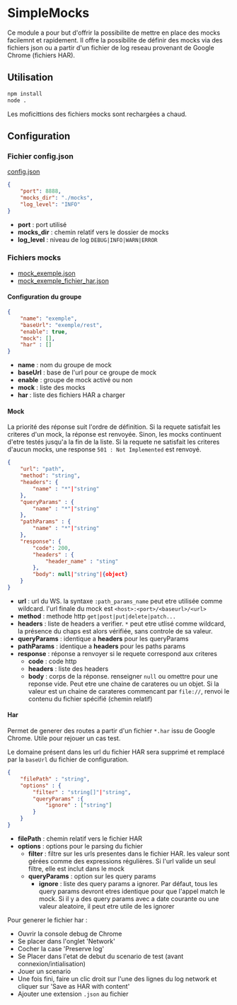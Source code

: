 # SimpleMocks

Ce module a pour but d'offrir la possibilite de mettre en place des mocks facilemnt et rapidement.
Il offre la possibilite de définir des mocks via des fichiers json ou a partir d'un fichier de log reseau provenant de Google Chrome (fichiers HAR).

## Utilisation

```cmd
npm install
node .
```

Les moficittions des fichiers mocks sont rechargées a chaud.

## Configuration
### Fichier config.json

[config.json](config.json)

```json
{
    "port": 8888,
    "mocks_dir": "./mocks",
    "log_level": "INFO"
}
```
* __port__ : port utilisé
* __mocks_dir__ : chemin relatif vers le dossier de mocks
* __log_level__ : niveau de log `DEBUG|INFO|WARN|ERROR`

### Fichiers mocks

* [mock_exemple.json](mocks_exemples/exemple1.json)
* [mock_exemple_fichier_har.json](mocks_exemples/exemple_harFile.json)

#### Configuration du groupe
```json
{
    "name": "exemple",
    "baseUrl": "exemple/rest",
    "enable": true,
    "mock": [],
    "har" : []
}
```
* __name__ : nom du groupe de mock
* __baseUrl__ : base de l'url pour ce groupe de mock
* __enable__ : groupe de mock activé ou non
* __mock__ : liste des mocks
* __har__ : liste des fichiers HAR a charger

#### Mock

La priorité des réponse suit l'ordre de définition. Si la requete satisfait les criteres d'un mock, la réponse est renvoyée. Sinon, les mocks continuent d'etre testés jusqu'a la fin de la liste. Si la requete ne satisfait les criteres d'aucun mocks, une response `501 : Not Implemented` est renvoyé.

```json
{
    "url": "path",
    "method": "string",
    "headers": {
        "name" : "*"|"string"
    },
    "queryParams" : {
        "name" : "*"|"string"
    },
    "pathParams" : {
        "name" : "*"|"string"
    },
    "response": {
        "code": 200,
        "headers" : {
            "header_name" : "sting"
        },
        "body": null|"string"|{object}
    }    
}
```

* __url__ : url du WS. la syntaxe `:path_params_name` peut etre utilisée comme wildcard. l'url finale du mock est `<host>:<port>/<baseurl>/<url>`
* __method__ : methode http `get|post|put|delete|patch...`
* __headers__ : liste de headers a verifier. `*` peut etre utlisé comme wildcard, la présence du chaps est alors vérifiée, sans controle de sa valeur.
* __queryParams__ : identique a __headers__ pour les queryParams
* __pathParams__ : identique a __headers__ pour les paths params
* __response__ : réponse a renvoyer si le requete correspond aux criteres
    * __code__ : code http
    * __headers__ : liste des headers
    * __body__ : corps de la réponse. renseigner `null` ou omettre pour une reponse vide. Peut etre une chaine de carateres ou un objet. Si la valeur est un chaine de carateres commencant par `file://`, renvoi le contenu du fichier spécifié (chemin relatif)

#### Har
Permet de generer des routes a partir d'un fichier `*.har` issu de Google Chrome.
Utile pour rejouer un cas test.

Le domaine présent dans les url du fichier HAR sera supprimé et remplacé par la `baseUrl` du fichier de configuration.

```json
{
    "filePath" : "string",
    "options" : {
        "filter" : "string[]"|"string",
        "queryParams" :{
            "ignore" : ["string"]
        }
    }
}
```
* __filePath__ : chemin relatif vers le fichier HAR
* __options__ : options pour le parsing du fichier
    * __filter__ : filtre sur les urls presentes dans le fichier HAR. les valeur sont gérées comme des expressions régulières. Si l'url valide un seul filtre, elle est inclut dans le mock
    * __queryParams__ : option sur les query params
        * __ignore__ : liste des query params a ignorer. Par défaut, tous les query params devront etres identique pour que l'appel match le mock. Si il y a des query params avec a date courante ou une valeur aleatoire, il peut etre utile de les ignorer

Pour generer le fichier har :
* Ouvrir la console debug de Chrome
* Se placer dans l'onglet 'Network'
* Cocher la case 'Preserve log'
* Se Placer dans l'etat de debut du scenario de test (avant connexion/intialisation)
* Jouer un scenario
* Une fois fini, faire un clic droit sur l'une des lignes du log network et cliquer sur 'Save as HAR with content'
* Ajouter une extension `.json` au fichier
